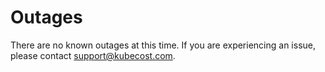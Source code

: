 # Outages
There are no known outages at this time. If you are experiencing an issue, please contact [support@kubecost.com](support@kubecost.com).

